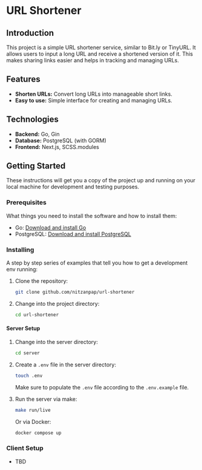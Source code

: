 # URL Shortener

## Introduction

This project is a simple URL shortener service, similar to Bit.ly or TinyURL. It allows users to input a long URL and receive a shortened version of it. This makes sharing links easier and helps in tracking and managing URLs.

## Features

- **Shorten URLs:** Convert long URLs into manageable short links.
- **Easy to use:** Simple interface for creating and managing URLs.

## Technologies

- **Backend:** Go, Gin
- **Database:** PostgreSQL (with GORM)
- **Frontend:** Next.js, SCSS.modules

## Getting Started

These instructions will get you a copy of the project up and running on your local machine for development and testing purposes.

### Prerequisites

What things you need to install the software and how to install them:

- Go: [Download and install Go](https://golang.org/doc/install)
- PostgreSQL: [Download and install PostgreSQL](https://www.postgresql.org/download/)

### Installing

A step by step series of examples that tell you how to get a development env running:

1. Clone the repository:

    ```bash
    git clone github.com/nitzanpap/url-shortener
    ```

2. Change into the project directory:

    ```bash
    cd url-shortener
    ```

#### Server Setup

1. Change into the server directory:

    ```bash
    cd server
    ```

2. Create a `.env` file in the server directory:

    ```bash
    touch .env
    ```

    Make sure to populate the `.env` file according to the `.env.example` file.

3. Run the server via make:

    ```bash
    make run/live
    ```

    Or via Docker:

    ```bash
    docker compose up
    ```

### Client Setup

- TBD
